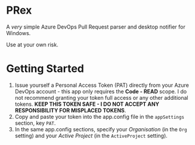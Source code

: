 # PRex
A *very* simple Azure DevOps Pull Request parser and desktop notifier for Windows.

Use at your own risk.
# Getting Started
1. Issue yourself a Personal Access Token (PAT) directly from your Azure DevOps account - this app only requires the **Code - READ** scope. I do not recommend granting your token full access or any other additional tokens. **KEEP THIS TOKEN SAFE - I DO NOT ACCEPT ANY RESPONSIBILITY FOR MISPLACED TOKENS**.
2. Copy and paste your token into the app.config file in the `appSettings` section, key `PAT`.
3. In the same app.config sections, specify your *Organisation* (in the `Org` setting) and your *Active Project* (in the `ActiveProject` setting). 